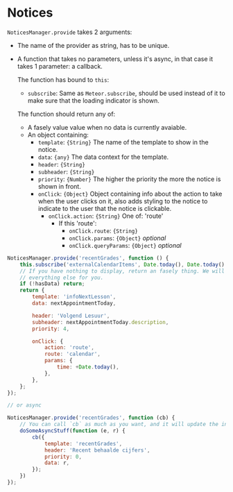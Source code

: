 Notices
===
`NoticesManager.provide` takes 2 arguments:

- The name of the provider as string, has to be unique.
- A function that takes no parameters, unless it's async, in that case it
  takes 1 parameter: a callback.

  The function has bound to `this`:
	- `subscribe`: Same as `Meteor.subscribe`, should be used instead of
	  it to make sure that the loading indicator is shown.

  The function should return any of:
	- A fasely value value when no data is currently avaiable.
	- An object containing:
		- `template`: `{String}` The name of the template to show in the notice.
		- `data`: `{any}` The data context for the template.
		- `header`: `{String}`
		- `subheader`: `{String}`
		- `priority`: `{Number}` The higher the priority the more the notice is shown in
		  front.
		- `onClick`: `{Object}` Object containing info about the action to take when the user clicks on it, also adds styling to the notice to indicate to the user that the notice is clickable.
			- `onClick.action`: `{String}` One of: 'route'
				- If this 'route':
					- `onClick.route`: `{String}`
					- `onClick.params`: `{Object}` *optional*
					- `onClick.queryParams`: `{Object}` *optional*

```JavaScript
NoticesManager.provide('recentGrades', function () {
	this.subscribe('externalCalendarItems', Date.today(), Date.today().addDays(4));
	// If you have nothing to display, return an fasely thing. We will handle
	// everything else for you.
	if (!hasData) return;
	return {
		template: 'infoNextLesson',
		data: nextAppointmentToday,

		header: 'Volgend Lesuur',
		subheader: nextAppointmentToday.description,
		priority: 4,

		onClick: {
			action: 'route',
			route: 'calendar',
			params: {
				time: +Date.today(),
			},
		},
	};
});

// or async

NoticesManager.provide('recentGrades', function (cb) {
	// You can call `cb` as much as you want, and it will update the info.
	doSomeAsyncStuff(function (e, r) {
		cb({
			template: 'recentGrades',
			header: 'Recent behaalde cijfers',
			priority: 0,
			data: r,
		});
	})
});
```
